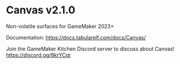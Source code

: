 # Canvas v2.1.0
Non-volatile surfaces for GameMaker 2023+

Documentation: https://docs.tabularelf.com/docs/Canvas/

Join the GameMaker Kitchen Discord server to discuss about Canvas! https://discord.gg/8krYCqr
